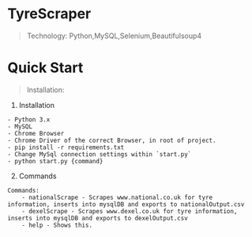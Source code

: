 # TyreScraper
> Technology: Python,MySQL,Selenium,Beautifulsoup4

# Quick Start
> Installation:
1. Installation
```
- Python 3.x
- MySQL
- Chrome Browser
- Chrome Driver of the correct Browser, in root of project.
- pip install -r requirements.txt
- Change MySql connection settings within `start.py`
- python start.py {command}
```

2. Commands
```
Commands:
    - nationalScrape - Scrapes www.national.co.uk for tyre information, inserts into mysqlDB and exports to nationalOutput.csv
    - dexelScrape - Scrapes www.dexel.co.uk for tyre information, inserts into mysqlDB and exports to dexelOutput.csv
    - help - Shows this.
```

